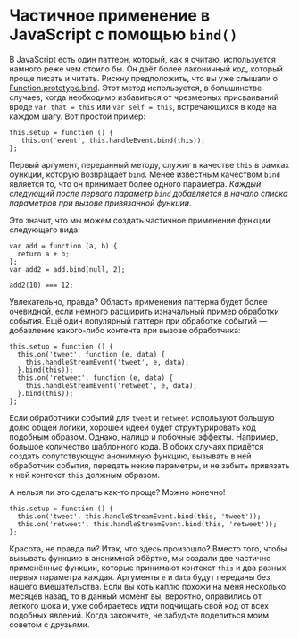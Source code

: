 # Частичное применение в JavaScript с помощью `bind()`

В JavaScript есть один паттерн, который, как я считаю, используется намного 
реже чем стоило бы. Он даёт более лаконичный код, который проще писать и 
читать. Рискну предположить, что вы уже слышали о 
[Function.prototype.bind][1]. Этот метод используется, в большинстве случаев, 
когда необходимо избавиться от чрезмерных присваиваний вроде 
`var that = this` или `var self = this`, встречающихся в коде на каждом шагу. 
Вот простой пример:

    this.setup = function () {
       this.on('event', this.handleEvent.bind(this));
    };

Первый аргумент, переданный методу, служит в качестве `this` в рамках 
функции, которую возвращает `bind`. Менее известным качеством `bind` является 
то, что он принимает более одного параметра. *Каждый следующий после первого 
параметр `bind` добавляется в начало списка параметров при вызове 
привязанной функции.*

Это значит, что мы можем создать частичное применение функции следующего вида:

    var add = function (a, b) {
      return a + b;
    };
    var add2 = add.bind(null, 2);

    add2(10) === 12;

Увлекательно, правда? Область применения паттерна будет более очевидной, 
если немного расширить изначальный пример обработки события. Ещё один 
популярный паттерн при обработке событий — добавление какого-либо контента при 
вызове обработчика:

    this.setup = function () {
      this.on('tweet', function (e, data) {
        this.handleStreamEvent('tweet', e, data);
      }.bind(this));
      this.on('retweet', function (e, data) {
        this.handleStreamEvent('retweet', e, data);
      }.bind(this));
    };

Если обработчики событий для `tweet` и `retweet` используют большую долю общей 
логики, хорошей идеей будет структурировать код подобным образом. Однако, 
налицо и побочные эффекты. Например, большое количество шаблонного кода. В 
обоих случаях придётся создать сопутствующую анонимную функцию, вызывать в ней 
обработчик события, передать некие параметры, и не забыть привязать к ней 
контекст `this` должным образом. 

А нельзя ли это сделать как-то проще? Можно конечно!

    this.setup = function () {
      this.on('tweet', this.handleStreamEvent.bind(this, 'tweet'));
      this.on('retweet', this.handleStreamEvent.bind(this, 'retweet'));
    };

Красота, не правда ли? Итак, что здесь произошло? Вместо того, чтобы вызывать 
функцию в анонимной обёртке, мы создали две частично применённые функции, 
которые принимают контекст `this` и два разных первых параметра каждая. 
Аргументы `e` и `data` будут переданы без нашего вмешательства. Если вы хоть 
каплю похожи на меня несколько месяцев назад, то в данный момент вы, вероятно, 
оправились от легкого шока и, уже собираетесь идти подчищать свой код от всех 
подобных явлений. Когда закончите, не забудьте поделиться моим советом с 
друзьями.

[1]: https://developer.mozilla.org/en-US/docs/Web/JavaScript/Reference/Global_Objects/Function/bind
